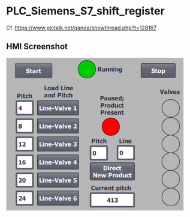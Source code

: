 # PLC_Siemens_S7_shift_register
Cf. https://www.plctalk.net/qanda/showthread.php?t=128167

## HMI Screenshot

![](https://github.com/drbitboy/PLC_Siemens_S7_shift_register/raw/main/shit_register_hmi.png)
